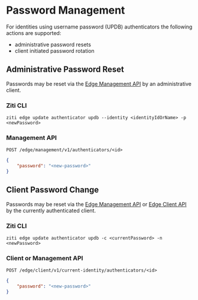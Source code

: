 # Password Management

For identities using username password (UPDB) authenticators the following actions are supported:

- administrative password resets
- client initiated password rotation

## Administrative Password Reset

Passwords may be reset via the [Edge Management API](../../api/rest/edge-apis#edge-management-api) by an administrative client.

### Ziti CLI

`ziti edge update authenticator updb --identity <identityIdOrName> -p <newPassword>`

### Management API

`POST /edge/management/v1/authenticators/<id>`

```json
{
    "password": "<new-password>"
}
```

## Client Password Change

Passwords may be reset via the [Edge Management API](../../api/rest/edge-apis#edge-management-api) or 
[Edge Client API](../../api/rest/edge-apis#edge-client-api) by the currently authenticated client.

### Ziti CLI

`ziti edge update authenticator updb -c <currentPassword> -n <newPassword>`

### Client or Management API

`POST /edge/client/v1/current-identity/authenticators/<id>`

```json
{
    "password": "<new-password>"
}
```
